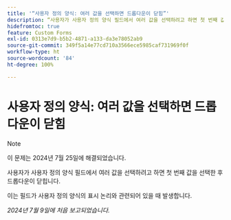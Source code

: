 ```yaml
---
title: '“사용자 정의 양식: 여러 값을 선택하면 드롭다운이 닫힘”'
description: “사용자가 사용자 정의 양식 필드에서 여러 값을 선택하려고 하면 첫 번째 값을 선택한 후 드롭다운이 닫힙니다. ”
hidefromtoc: true
feature: Custom Forms
exl-id: 0313e7d9-b5b2-4871-a133-da3e78052ab9
source-git-commit: 349f5a14e77cd710a3566ece5985caf731969f0f
workflow-type: ht
source-wordcount: '84'
ht-degree: 100%

---
```


# 사용자 정의 양식: 여러 값을 선택하면 드롭다운이 닫힘

>[!NOTE]
>
>이 문제는 2024년 7월 25일에 해결되었습니다.

사용자가 사용자 정의 양식 필드에서 여러 값을 선택하려고 하면 첫 번째 값을 선택한 후 드롭다운이 닫힙니다.

이는 필드가 사용자 정의 양식의 표시 논리와 관련되어 있을 때 발생합니다.

_2024년 7월 9일에 처음 보고되었습니다._
